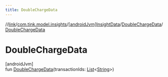 ```yaml
---
title: DoubleChargeData
---
```

//[link](../../../../index.html)/[com.tink.model.insights](../../index.html)/[[androidJvm]InsightData](../index.html)/[DoubleChargeData](index.html)/[DoubleChargeData](-double-charge-data.html)



# DoubleChargeData



[androidJvm]\
fun [DoubleChargeData](-double-charge-data.html)(transactionIds: [List](https://kotlinlang.org/api/latest/jvm/stdlib/kotlin.collections/-list/index.html)&lt;[String](https://kotlinlang.org/api/latest/jvm/stdlib/kotlin/-string/index.html)&gt;)




